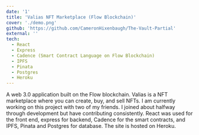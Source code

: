 ```yaml
---
date: '1'
title: 'Valias NFT Marketplace (Flow Blockchain)'
cover: './demo.png'
github: 'https://github.com/CameronHixenbaugh/The-Vault-Partial'
external: ''
tech:
  - React
  - Express
  - Cadence (Smart Contract Language on Flow Blockchain)
  - IPFS
  - Pinata
  - Postgres
  - Heroku
---
```


A web 3.0 application built on the Flow blockchain. Valias is a NFT marketplace where you can create, buy, and sell NFTs. I am currently working on this project with two of my friends. I joined about halfway through development but have contributing consistently. React was used for the front end, express for backend, Cadence for the smart contracts, and IPFS, Pinata and Postgres for database. The site is hosted on Heroku.
